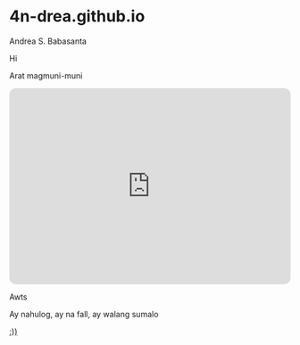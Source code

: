 # 4n-drea.github.io
Andrea S. Babasanta

Hi

Arat magmuni-muni 

<iframe style="border-radius:12px" src="https://open.spotify.com/embed/playlist/7H9ntovYj7r9sKIVcWXFau?utm_source=generator" width="100%" height="352" frameBorder="0" allowfullscreen="" allow="autoplay; clipboard-write; encrypted-media; fullscreen; picture-in-picture" loading="lazy"></iframe>

Awts 

Ay nahulog, ay na fall, ay walang sumalo


[:))](https://www.youtube.com/watch?v=dQw4w9WgXcQ) 
